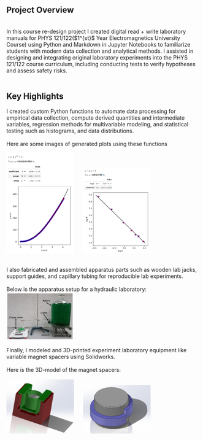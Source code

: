## Project Overview
<br>
In this course re-design project I created digital read + write  laboratory manuals for PHYS 121/122($1^{st}$ Year Electromagnetics University Course) using Python and Markdown in Jupyter Notebooks to familiarize students with modern data collection and analytical methods. I assisted in designing and integrating original laboratory experiments into the PHYS 121/122 course curriculum, including conducting tests to verify hypotheses and assess safety risks.
<br>
<br>

## Key Highlights
I created custom Python functions to automate data processing for empirical data collection, compute derived quantities and intermediate variables, regression methods for multivariable modeling, and statistical testing such as histograms, and data distributions.
<br><br>
Here are some images of generated plots using these functions
<br>

<img src="https://github.com/abdammar09/Project-Portfolio/blob/main/PHYS%20121%20Laboratory%20Re-design%20Project/images/image009.png" width="35%"/> $~~~~~$<img src="https://github.com/abdammar09/Project-Portfolio/blob/main/PHYS%20121%20Laboratory%20Re-design%20Project/images/image008.png" width="35%"/> 
<br>
<br>

I also fabricated and assembled apparatus parts such as wooden lab jacks, support guides, and capillary tubing for reproducible lab experiments.
<br><br>
Below is the apparatus setup for a hydraulic laboratory:
<br>
<img src="https://github.com/abdammar09/Project-Portfolio/blob/main/PHYS%20121%20Laboratory%20Re-design%20Project/images/setup.jpg" width="35%"/>
<br>
<br>
Finally, I modeled and 3D-printed experiment laboratory equipment like variable magnet spacers using Solidworks.
<br>
<br>
Here is the 3D-model of the magnet spacers:
<br>
<br>
<img src="https://github.com/abdammar09/Project-Portfolio/blob/main/PHYS%20121%20Laboratory%20Re-design%20Project/images/spacer1.png" width="35%"/> $~~~~~$<img src="https://github.com/abdammar09/Project-Portfolio/blob/main/PHYS%20121%20Laboratory%20Re-design%20Project/images/spacer2.png" width="35%"/> 


